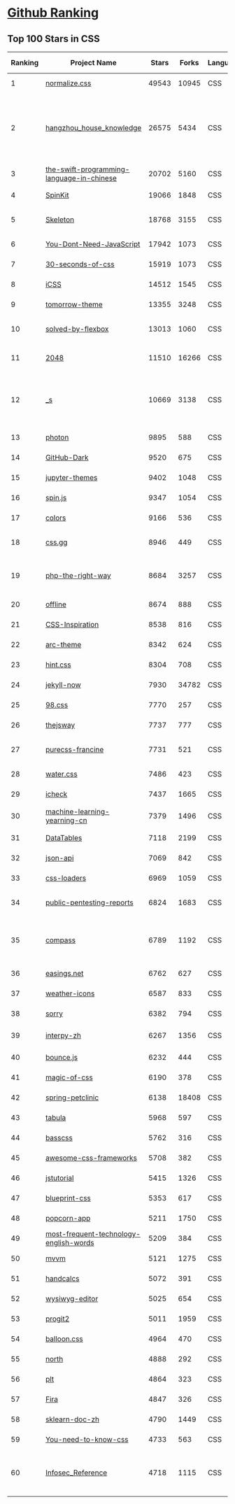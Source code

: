 [Github Ranking](../README.md)
==========

## Top 100 Stars in CSS

| Ranking | Project Name | Stars | Forks | Language | Open Issues | Description | Last Commit |
| ------- | ------------ | ----- | ----- | -------- | ----------- | ----------- | ----------- |
| 1 | [normalize.css](https://github.com/necolas/normalize.css) | 49543 | 10945 | CSS | 43 | A modern alternative to CSS resets | 2023-01-20T13:45:20Z |
| 2 | [hangzhou_house_knowledge](https://github.com/houshanren/hangzhou_house_knowledge) | 26575 | 5434 | CSS | 0 | 2017年买房经历总结出来的买房购房知识分享给大家，希望对大家有所帮助。买房不易，且买且珍惜。Sharing the knowledge of buy an own house that according  to the experience at hangzhou in 2017 to all the people. It's not easy to buy a own house, so I hope that it would be useful to everyone. | 2022-02-28T10:57:30Z |
| 3 | [the-swift-programming-language-in-chinese](https://github.com/SwiftGGTeam/the-swift-programming-language-in-chinese) | 20702 | 5160 | CSS | 9 | 中文版 Apple 官方 Swift 教程《The Swift Programming Language》 | 2022-12-09T13:43:47Z |
| 4 | [SpinKit](https://github.com/tobiasahlin/SpinKit) | 19066 | 1848 | CSS | 5 | A collection of loading indicators animated with CSS | 2020-08-01T09:04:59Z |
| 5 | [Skeleton](https://github.com/dhg/Skeleton) | 18768 | 3155 | CSS | 74 | Skeleton: A Dead Simple, Responsive Boilerplate for Mobile-Friendly Development | 2022-11-24T22:40:25Z |
| 6 | [You-Dont-Need-JavaScript](https://github.com/you-dont-need/You-Dont-Need-JavaScript) | 17942 | 1073 | CSS | 29 | CSS is powerful, you can do a lot of things without JS. | 2022-10-31T18:18:53Z |
| 7 | [30-seconds-of-css](https://github.com/30-seconds/30-seconds-of-css) | 15919 | 1073 | CSS | 0 | Short CSS code snippets for all your development needs | 2023-01-01T18:28:28Z |
| 8 | [iCSS](https://github.com/chokcoco/iCSS) | 14512 | 1545 | CSS | 201 | 不止于 CSS | 2023-01-13T10:55:29Z |
| 9 | [tomorrow-theme](https://github.com/chriskempson/tomorrow-theme) | 13355 | 3248 | CSS | 0 | Tomorrow Theme | 2022-07-09T10:34:23Z |
| 10 | [solved-by-flexbox](https://github.com/philipwalton/solved-by-flexbox) | 13013 | 1060 | CSS | 22 | A showcase of problems once hard or impossible to solve with CSS alone, now made trivially easy with Flexbox. | 2022-12-03T06:36:29Z |
| 11 | [2048](https://github.com/gabrielecirulli/2048) | 11510 | 16266 | CSS | 60 | A small clone of 1024 (https://play.google.com/store/apps/details?id=com.veewo.a1024) | 2022-10-21T01:29:50Z |
| 12 | [_s](https://github.com/Automattic/_s) | 10669 | 3138 | CSS | 52 | Hi. I'm a starter theme called _s, or underscores, if you like. I'm a theme meant for hacking so don't use me as a Parent Theme. Instead try turning me into the next, most awesome, WordPress theme out there. That's what I'm here for. | 2022-11-18T06:15:34Z |
| 13 | [photon](https://github.com/connors/photon) | 9895 | 588 | CSS | 66 | The fastest way to build beautiful Electron apps using simple HTML and CSS | 2022-10-23T10:19:31Z |
| 14 | [GitHub-Dark](https://github.com/StylishThemes/GitHub-Dark) | 9520 | 675 | CSS | 45 | :octocat: Dark GitHub style | 2023-01-21T01:42:06Z |
| 15 | [jupyter-themes](https://github.com/dunovank/jupyter-themes) | 9402 | 1048 | CSS | 189 | Custom Jupyter Notebook Themes | 2022-10-17T19:47:53Z |
| 16 | [spin.js](https://github.com/fgnass/spin.js) | 9347 | 1054 | CSS | 12 | A spinning activity indicator | 2021-09-01T22:19:41Z |
| 17 | [colors](https://github.com/mrmrs/colors) | 9166 | 536 | CSS | 10 | Smarter defaults for colors on the web. | 2021-08-30T03:55:20Z |
| 18 | [css.gg](https://github.com/astrit/css.gg) | 8946 | 449 | CSS | 42 | 700+ Pure CSS, SVG & Figma UI Icons Available in SVG Sprite, styled-components, NPM & API | 2022-06-19T10:07:11Z |
| 19 | [php-the-right-way](https://github.com/codeguy/php-the-right-way) | 8684 | 3257 | CSS | 17 | An easy-to-read, quick reference for PHP best practices, accepted coding standards, and links to authoritative tutorials around the Web | 2023-01-19T19:36:26Z |
| 20 | [offline](https://github.com/HubSpot/offline) | 8674 | 888 | CSS | 103 | Automatically display online/offline indication to your users | 2022-08-24T15:27:49Z |
| 21 | [CSS-Inspiration](https://github.com/chokcoco/CSS-Inspiration) | 8538 | 816 | CSS | 366 | CSS Inspiration，在这里找到写 CSS 的灵感！ | 2022-07-03T09:54:55Z |
| 22 | [arc-theme](https://github.com/horst3180/arc-theme) | 8342 | 624 | CSS | 175 | A flat theme with transparent elements | 2021-02-22T01:52:31Z |
| 23 | [hint.css](https://github.com/chinchang/hint.css) | 8304 | 708 | CSS | 37 | A CSS only tooltip library for your lovely websites. | 2023-01-10T22:20:42Z |
| 24 | [jekyll-now](https://github.com/barryclark/jekyll-now) | 7930 | 34782 | CSS | 144 | Build a Jekyll blog in minutes, without touching the command line. | 2023-01-20T00:31:30Z |
| 25 | [98.css](https://github.com/jdan/98.css) | 7770 | 257 | CSS | 25 | A design system for building faithful recreations of old UIs | 2022-12-05T22:30:43Z |
| 26 | [thejsway](https://github.com/thejsway/thejsway) | 7737 | 777 | CSS | 1 | The JavaScript Way book | 2023-01-04T13:00:35Z |
| 27 | [purecss-francine](https://github.com/cyanharlow/purecss-francine) | 7731 | 521 | CSS | 44 | HTML/CSS drawing in the style of an 18th-century oil painting. Hand-coded entirely in HTML & CSS. | 2022-08-18T09:48:16Z |
| 28 | [water.css](https://github.com/kognise/water.css) | 7486 | 423 | CSS | 25 | A drop-in collection of CSS styles to make simple websites just a little nicer | 2022-12-04T08:24:54Z |
| 29 | [icheck](https://github.com/dargullin/icheck) | 7437 | 1665 | CSS | 164 | Highly customizable checkboxes and radio buttons (jQuery & Zepto) | 2020-12-19T03:59:54Z |
| 30 | [machine-learning-yearning-cn](https://github.com/deeplearning-ai/machine-learning-yearning-cn) | 7379 | 1496 | CSS | 2 | Machine Learning Yearning 中文版 - 《机器学习训练秘籍》 - Andrew Ng 著 | 2022-10-06T01:16:28Z |
| 31 | [DataTables](https://github.com/DataTables/DataTables) | 7118 | 2199 | CSS | 0 | Tables plug-in for jQuery | 2022-01-25T11:01:31Z |
| 32 | [json-api](https://github.com/json-api/json-api) | 7069 | 842 | CSS | 115 | A specification for building JSON APIs | 2022-11-01T17:52:25Z |
| 33 | [css-loaders](https://github.com/lukehaas/css-loaders) | 6969 | 1059 | CSS | 10 | A collection of loading spinners animated with CSS | 2021-09-30T19:04:00Z |
| 34 | [public-pentesting-reports](https://github.com/juliocesarfort/public-pentesting-reports) | 6824 | 1683 | CSS | 7 | A list of public penetration test reports published by several consulting firms and academic security groups. | 2023-01-17T23:20:54Z |
| 35 | [compass](https://github.com/Compass/compass) | 6789 | 1192 | CSS | 416 | Compass is no longer actively maintained. Compass is a Stylesheet Authoring Environment that makes your website design simpler to implement and easier to maintain. | 2022-09-12T18:04:40Z |
| 36 | [easings.net](https://github.com/ai/easings.net) | 6762 | 627 | CSS | 13 | Easing Functions Cheat Sheet | 2022-12-29T16:51:34Z |
| 37 | [weather-icons](https://github.com/erikflowers/weather-icons) | 6587 | 833 | CSS | 83 | 215 Weather Themed Icons and CSS | 2022-07-05T22:48:53Z |
| 38 | [sorry](https://github.com/xtyxtyx/sorry) | 6382 | 794 | CSS | 19 | 在线制作`sorry 为所欲为`的gif | 2022-01-22T13:55:54Z |
| 39 | [interpy-zh](https://github.com/eastlakeside/interpy-zh) | 6267 | 1356 | CSS | 4 | 📘《Python进阶》（Intermediate Python - Chinese Version） | 2022-07-11T07:57:49Z |
| 40 | [bounce.js](https://github.com/tictail/bounce.js) | 6232 | 444 | CSS | 9 | Create beautiful CSS3 powered animations in no time. | 2020-09-03T08:17:21Z |
| 41 | [magic-of-css](https://github.com/adamschwartz/magic-of-css) | 6190 | 378 | CSS | 8 | A CSS course to turn you into a magician. | 2022-09-24T17:12:46Z |
| 42 | [spring-petclinic](https://github.com/spring-projects/spring-petclinic) | 6138 | 18408 | CSS | 7 | A sample Spring-based application | 2023-01-20T13:42:57Z |
| 43 | [tabula](https://github.com/tabulapdf/tabula) | 5968 | 597 | CSS | 0 | Tabula is a tool for liberating data tables trapped inside PDF files | 2022-05-03T16:50:32Z |
| 44 | [basscss](https://github.com/basscss/basscss) | 5762 | 316 | CSS | 17 | Low-level CSS Toolkit – the original Functional/Utility/Atomic CSS library | 2022-12-30T17:37:47Z |
| 45 | [awesome-css-frameworks](https://github.com/troxler/awesome-css-frameworks) | 5708 | 382 | CSS | 1 | List of awesome CSS frameworks in 2023 | 2023-01-12T12:03:08Z |
| 46 | [jstutorial](https://github.com/ruanyf/jstutorial) | 5415 | 1326 | CSS | 0 | Javascript tutorial book | 2022-06-11T07:31:28Z |
| 47 | [blueprint-css](https://github.com/joshuaclayton/blueprint-css) | 5353 | 617 | CSS | 0 | A CSS framework that aims to cut down on your CSS development time | 2016-06-27T05:08:49Z |
| 48 | [popcorn-app](https://github.com/popcorn-time/popcorn-app) | 5211 | 1750 | CSS | 0 | An experiment using the peerflix module of nodejs and connecting a bunch of APIs. | 2020-10-01T13:17:09Z |
| 49 | [most-frequent-technology-english-words](https://github.com/Wei-Xia/most-frequent-technology-english-words) | 5209 | 384 | CSS | 0 | 程序员工作中常见的英语词汇 | 2022-12-06T09:17:08Z |
| 50 | [mvvm](https://github.com/DMQ/mvvm) | 5121 | 1275 | CSS | 11 | 剖析vue实现原理，自己动手实现mvvm | 2021-06-08T05:52:45Z |
| 51 | [handcalcs](https://github.com/connorferster/handcalcs) | 5072 | 391 | CSS | 53 | Python library for converting Python calculations into rendered latex. | 2022-12-27T18:49:13Z |
| 52 | [wysiwyg-editor](https://github.com/froala/wysiwyg-editor) | 5025 | 654 | CSS | 893 | The next generation Javascript WYSIWYG HTML Editor. | 2023-01-18T12:17:32Z |
| 53 | [progit2](https://github.com/progit/progit2) | 5011 | 1959 | CSS | 115 | Pro Git 2nd Edition | 2023-01-16T18:00:58Z |
| 54 | [balloon.css](https://github.com/kazzkiq/balloon.css) | 4964 | 470 | CSS | 19 | Simple tooltips made of pure CSS | 2022-12-09T05:57:54Z |
| 55 | [north](https://github.com/north/north) | 4888 | 292 | CSS | 25 | Design and development standards to align and guide your project. | 2016-01-07T16:43:56Z |
| 56 | [plt](https://github.com/steshaw/plt) | 4864 | 323 | CSS | 0 | Programming Language Theory λΠ | 2022-06-27T09:35:49Z |
| 57 | [Fira](https://github.com/mozilla/Fira) | 4847 | 326 | CSS | 89 | Mozilla's new typeface, used in Firefox OS | 2020-12-16T10:22:30Z |
| 58 | [sklearn-doc-zh](https://github.com/apachecn/sklearn-doc-zh) | 4790 | 1449 | CSS | 13 | :book: [译] scikit-learn（sklearn） 中文文档 | 2022-07-07T13:50:00Z |
| 59 | [You-need-to-know-css](https://github.com/l-hammer/You-need-to-know-css) | 4733 | 563 | CSS | 53 | 💄CSS tricks for web developers~ | 2022-08-11T03:21:36Z |
| 60 | [Infosec_Reference](https://github.com/rmusser01/Infosec_Reference) | 4718 | 1115 | CSS | 0 | An Information Security Reference That Doesn't Suck; https://rmusser.net/git/admin-2/Infosec_Reference for non-MS Git hosted version. | 2023-01-08T23:34:50Z |

